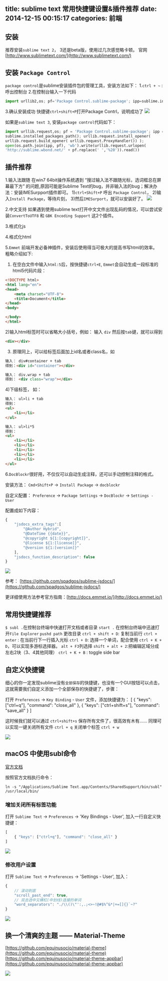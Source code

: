 title: sublime text 常用快捷键设置&插件推荐
date: 2014-12-15 00:15:17
categories: 前端
---

## 安装
推荐安装`sublime text 2`， 3还是beta版，使用过几次感觉略卡顿。
官网 [http://www.sublimetext.com/](http://www.sublimetext.com/)

## 安装 `Package Control`
`package control`是sublime安装插件包的管理工具，安装方法如下：
1.`ctrl + ~` : 呼出控制台
2.在控制台输入一下代码
```python
import urllib2,os; pf='Package Control.sublime-package'; ipp=sublime.installed_packages_path(); os.makedirs(ipp) if not os.path.exists(ipp) else None; urllib2.install_opener(urllib2.build_opener(urllib2.ProxyHandler())); open(os.path.join(ipp,pf),'wb').write(urllib2.urlopen('http://sublime.wbond.net/'+pf.replace(' ','%20')).read()); print('Please restart Sublime Text to finish installation')
```
3.确认安装成功
快捷键`ctrl+shift+P`打开Package Contrl，说明成功了
![](https://ws2.sinaimg.cn/large/006tNc79gy1fsbz0wutprj30bd0caglo.jpg)

如果是`sublime text 3`, 安装`package control`代码如下：
```python
import urllib.request,os; pf = 'Package Control.sublime-package'; ipp =
sublime.installed_packages_path(); urllib.request.install_opener(
urllib.request.build_opener( urllib.request.ProxyHandler()) );
open(os.path.join(ipp, pf), 'wb').write(urllib.request.urlopen(
'http://sublime.wbond.net/' + pf.replace(' ','%20')).read())
```

## 插件推荐
1.输入法跟随
在win7 64bit操作系统遇到 “搜过输入法不跟随光标，选词框总在屏幕最下方” 的问题,原因可能是Sublime Text的bug，并非输入法的bug；解决办法：安装IMESurpport插件即可。
1)`ctrl+Shift+P` 呼出 `Package Control`，
2)输入`Install Package`，等待片刻，
3)然后`IMESurport`，就可以安装好了。
![](https://ws1.sinaimg.cn/large/006tNc79gy1fsbz114pk2j30tc0lajs3.jpg)

2.中文支持
如果遇到使用sublime text打开中文文件出现乱码的情况，可以尝试安装`ConvertToUTF8` 和  `GBK Encoding Support` 这2个插件。

3.格式化js

4.格式化html

5.`Emmet`
前端开发必备神插件，安装后使用得当可极大的提高书写html的效率。
粗略介绍如下:
1) 在空白文件中输入`html:5`后，按快捷键`ctrl+E`, `Emmet`会自动生成一段标准的html5代码片段：
```html
<!DOCTYPE html>
<html lang="en">
<head>
	<meta charset="UTF-8">
	<title>Document</title>
</head>
<body>

</body>
</html>
```

2)输入html标签时可以省略大小括号，例如：
输入 `div` 然后按`tab`键，就可以得到
```html
<div></div>
```
3) 原理同上，可以给标签后面加上id名或者class名，如
```html
输入： div#container + tab
得到：<div id="container"></div>

输入： div.wrap + tab
得到： <div class="wrap"></div>
```

4)下级标签， 如：
```html
输入： ul>li + tab
得到：
<ul>
	<li></li>
</ul>

输入： ul>li*5
得到：
<ul>
	<li></li>
	<li></li>
	<li></li>
	<li></li>
	<li></li>
</ul>
```

6.`DocBlockr`很好用，不仅仅可以自动生成注释，还可以手动控制注释的格式。

安装方法：
`Cmd+Shift+P` -> `Install Package` -> `docblockr`

自定义配置：
`Preference` -> `Package Settings` -> `DocBlockr` -> `Settings - User`

配置成如下内容：
```js
{
    "jsdocs_extra_tags":[
        "@Author Hybrid",
        "@DateTime {{date}}",
        "@copyright ${1:[copyright]}",
        "@license ${1:[license]}",
        "@version ${1:[version]}"
    ],
    "jsdocs_function_description": false
}
```

![](https://ws2.sinaimg.cn/large/006tNc79gy1fsbyqkz9nkg30fv0cgmya.gif)

参考： [https://github.com/spadgos/sublime-jsdocs/](https://github.com/spadgos/sublime-jsdocs/)

更详细使用方法参考官方指南：[http://docs.emmet.io/](http://docs.emmet.io/)

## 常用快捷键推荐

`$ subl .`在控制台终端中快速打开文档或者目录
`start .` 在控制台终端中迅速打开`File Explorer`
`pushd path`  更改目录
`ctrl + shift + D`: 复制当前行
`ctrl + enter` : 在当前行下一行插入光标
`ctrl + D`: 选择一个单词，配合使用 `ctrl + K + D`，可以实现多游标选择器。
`alt + F3`列选择
`shift + alt + 2`:把编辑区域分成左右2块（3、4其他同理）
`ctrl + K + B` : toggle side bar


## 自定义快捷键
细心的你一定发现sublime没有`全部保存`的快捷键，也没有一个GUI按钮可以点击，这就需要我们自定义添加一个全部保存的快捷键了，步骤：

打开 `Preferences` ->  `Key Binding` - `User` 文件，添加快捷键为：
[
     { "keys": ["ctrl+q"], "command": "close_all" },
     { "keys": ["ctrl+shift+s"], "command": "save_all" }
]

这时候我们就可以通过 `ctrl+shift+s` 保存所有文件了，很高效有木有……
同理可以实现一键关闭所有文件 `ctrl + q`
关闭单个标签 `ctrl + w`


![](https://ws1.sinaimg.cn/large/006tNc79gy1fsbz16sy38j30ge02j3yd.jpg)



## macOS 中使用subl命令

[官方文档](https://www.sublimetext.com/docs/3/osx_command_line.html)

按照官方文档执行命令：

`ln -s "/Applications/Sublime Text.app/Contents/SharedSupport/bin/subl" /usr/local/bin/`


### 增加关闭所有标签功能

打开 `Sublime Text` -> `Preferences` -> 'Key Bindings - User', 加入一行自定义快捷键：

```js
[
    { "keys": ["ctrl+q"], "command": "close_all" }
]
```

![](https://ws4.sinaimg.cn/large/006tNc79gy1fsbyzoeyohg30jn02sdg2.gif)


### 修改用户设置

打开 `Sublime Text` -> `Preferences` -> 'Settings - User', 加入：

```js
{
    // 滚动到底
    "scroll_past_end": true,
    // 双击选中又横杠(中划线)连接的单词
    "word_separators": "./\\()\"':,.;<>~!@#$%^&*|+=[]{}`~?"
}

```

![](https://ws2.sinaimg.cn/large/006tNc79gy1fsbyztk18jg30dc05n3z0.gif)


## 换一个清爽的主题 —— Material-Theme
[https://github.com/equinusocio/material-theme](https://github.com/equinusocio/material-theme)
[https://github.com/equinusocio/material-theme-appbar](https://github.com/equinusocio/material-theme-appbar)


![](https://ws2.sinaimg.cn/large/006tNc79gy1fsbymnighmj31kw0yb7hi.jpg)

